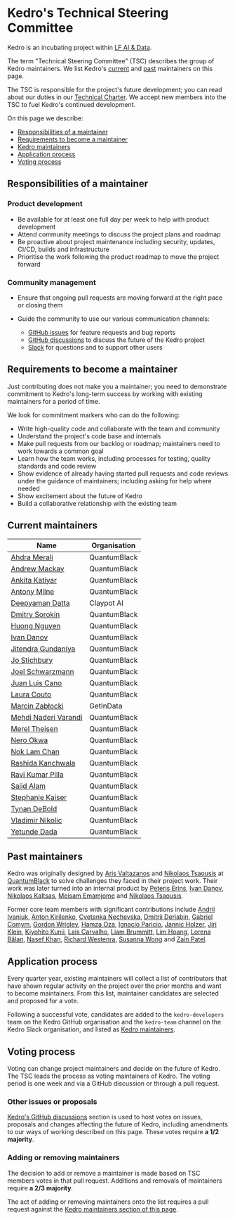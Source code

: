 # Kedro's Technical Steering Committee

Kedro is an incubating project within [LF AI & Data](https://lfaidata.foundation/).

The term "Technical Steering Committee" (TSC) describes the group of Kedro maintainers. We list Kedro's [current](#current-maintainers) and [past](#past-maintainers) maintainers on this page.

The TSC is responsible for the project's future development; you can read about our duties in our [Technical Charter](https://github.com/kedro-org/kedro/blob/main/kedro_technical_charter.pdf). We accept new members into the TSC to fuel Kedro's continued development.

On this page we describe:

- [Responsibilities of a maintainer](#responsibilities-of-a-maintainer)
- [Requirements to become a maintainer](#requirements-to-become-a-maintainer)
- [Kedro maintainers](#kedro-maintainers)
- [Application process](#application-process)
- [Voting process](#voting-process)

## Responsibilities of a maintainer

### Product development

 - Be available for at least one full day per week to help with product development
 - Attend community meetings to discuss the project plans and roadmap
 - Be proactive about project maintenance including security, updates, CI/CD, builds and infrastructure
 - Prioritise the work following the product roadmap to move the project forward

### Community management

- Ensure that ongoing pull requests are moving forward at the right pace or closing them
- Guide the community to use our various communication channels:

  - [GitHub issues](https://github.com/kedro-org/kedro/issues) for feature requests and bug reports
  - [GitHub discussions](https://github.com/kedro-org/kedro/discussions) to discuss the future of the Kedro project
  - [Slack](https://slack.kedro.org) for questions and to support other users

## Requirements to become a maintainer

Just contributing does not make you a maintainer; you need to demonstrate commitment to Kedro's long-term success by
working with existing maintainers for a period of time.

We look for commitment markers who can do the following:

- Write high-quality code and collaborate with the team and community
- Understand the project's code base and internals
- Make pull requests from our backlog or roadmap; maintainers need to work towards a common goal
- Learn how the team works, including processes for testing, quality standards and code review
- Show evidence of already having started pull requests and code reviews under the guidance of maintainers; including asking
  for help where needed
- Show excitement about the future of Kedro
- Build a collaborative relationship with the existing team

## Current maintainers

<!-- DO NOT EDIT THIS AND MERGE A PR WITHOUT A VOTE TO SIGN OFF ANY CHANGES -->

| Name                                                     | Organisation |
|----------------------------------------------------------|------------- |
| [Ahdra Merali](https://github.com/AhdraMeraliQB)         | QuantumBlack |
| [Andrew Mackay](https://github.com/Mackay031)            | QuantumBlack |
| [Ankita Katiyar](https://github.com/ankatiyar)           | QuantumBlack |
| [Antony Milne](https://github.com/antonymilne)           | QuantumBlack |
| [Deepyaman Datta](https://github.com/deepyaman)          | Claypot AI   |
| [Dmitry Sorokin](https://github.com/DimedS)              | QuantumBlack |
| [Huong Nguyen](https://github.com/Huongg)                | QuantumBlack |
| [Ivan Danov](https://github.com/idanov)                  | QuantumBlack |
| [Jitendra Gundaniya](https://github.com/jitu5)           | QuantumBlack |
| [Jo Stichbury](https://github.com/stichbury)             | QuantumBlack |
| [Joel Schwarzmann](https://github.com/datajoely)         | QuantumBlack |
| [Juan Luis Cano](https://github.com/astrojuanlu)         | QuantumBlack |
| [Laura Couto](https://github.com/lrcouto)                | QuantumBlack |
| [Marcin Zabłocki](https://github.com/marrrcin)           | GetInData    |
| [Mehdi Naderi Varandi](https://github.com/MehdiNV)       | QuantumBlack |
| [Merel Theisen](https://github.com/merelcht)             | QuantumBlack |
| [Nero Okwa](https://github.com/NeroOkwa)                 | QuantumBlack |
| [Nok Lam Chan](https://github.com/noklam)                | QuantumBlack |
| [Rashida Kanchwala](https://github.com/rashidakanchwala) | QuantumBlack |
| [Ravi Kumar Pilla](https://github.com/ravi-kumar-pilla)  | QuantumBlack |
| [Sajid Alam](https://github.com/SajidAlamQB)             | QuantumBlack |
| [Stephanie Kaiser](https://github.com/stephkaiser)       | QuantumBlack |
| [Tynan DeBold](https://github.com/tynandebold)           | QuantumBlack |
| [Vladimir Nikolic](https://github.com/vladimir-mck)      | QuantumBlack |
| [Yetunde Dada](https://github.com/yetudada)              | QuantumBlack |

## Past maintainers

Kedro was originally designed by [Aris Valtazanos](https://github.com/arisvqb) and [Nikolaos Tsaousis](https://github.com/tsanikgr) at [QuantumBlack](https://www.mckinsey.com/capabilities/quantumblack) to solve challenges they faced in their project work. Their work was later turned into an internal product by [Peteris Erins](https://github.com/Pet3ris), [Ivan Danov](https://github.com/idanov), [Nikolaos Kaltsas](https://github.com/nikos-kal), [Meisam Emamjome](https://github.com/misamae) and [Nikolaos Tsaousis](https://github.com/tsanikgr).

Former core team members with significant contributions include
[Andrii Ivaniuk](https://github.com/andrii-ivaniuk),
[Anton Kirilenko](https://github.com/Flid),
[Cvetanka Nechevska](https://github.com/cvetankanechevska),
[Dmitrii Deriabin](https://github.com/dmder),
[Gabriel Comym](https://github.com/comym),
[Gordon Wrigley](https://github.com/tolomea),
[Hamza Oza](https://github.com/hamzaoza),
[Ignacio Paricio](https://github.com/ignacioparicio),
[Jannic Holzer](https://github.com/jmholzer),
[Jiri Klein](https://github.com/jiriklein),
[Kiyohito Kunii](https://github.com/921kiyo),
[Laís Carvalho](https://github.com/laisbsc),
[Liam Brummitt](https://github.com/bru5),
[Lim Hoang](https://github.com/limdauto),
[Lorena Bălan](https://github.com/lorenabalan),
[Nasef Khan](https://github.com/nakhan98),
[Richard Westenra](https://github.com/richardwestenra),
[Susanna Wong](https://github.com/studioswong) and
[Zain Patel](https://github.com/mzjp2).

## Application process

Every quarter year, existing maintainers will collect a list of contributors that have shown regular activity on the project over the prior months and want to become maintainers. From this list, maintainer candidates are selected and proposed for a vote.

Following a successful vote, candidates are added to the `kedro-developers` team on the Kedro GitHub organisation
and the `kedro-team` channel on the Kedro Slack organisation, and listed as [Kedro maintainers](#kedro-maintainers).

## Voting process

Voting can change project maintainers and decide on the future of Kedro. The TSC leads the process as voting maintainers of Kedro. The voting period is one week and via a GitHub discussion or through a pull request.

### Other issues or proposals

[Kedro's GitHub discussions](https://github.com/kedro-org/kedro/discussions) section is used to host votes on issues, proposals and changes affecting the future of Kedro, including amendments to our ways of working described on this page. These votes require **a 1/2 majority**.

### Adding or removing maintainers

The decision to add or remove a maintainer is made based on TSC members votes in that pull request. Additions and removals of maintainers require **a 2/3 majority**.

The act of adding or removing maintainers onto the list requires a pull request against the [Kedro maintainers section of this page](#kedro-maintainers).
